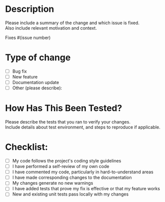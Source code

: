 # Description

Please include a summary of the change and which issue is fixed.  
Also include relevant motivation and context.

Fixes #(issue number)

# Type of change

- [ ] Bug fix
- [ ] New feature
- [ ] Documentation update
- [ ] Other (please describe):

# How Has This Been Tested?

Please describe the tests that you ran to verify your changes.  
Include details about test environment, and steps to reproduce if applicable.

# Checklist:

- [ ] My code follows the project's coding style guidelines
- [ ] I have performed a self-review of my own code
- [ ] I have commented my code, particularly in hard-to-understand areas
- [ ] I have made corresponding changes to the documentation
- [ ] My changes generate no new warnings
- [ ] I have added tests that prove my fix is effective or that my feature works
- [ ] New and existing unit tests pass locally with my changes

